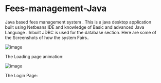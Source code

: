 # Fees-management-Java
Java based fees management system .
This is a java desktop application built using Netbeans IDE and knowledge of Basic and advanced Java Language .
Inbuilt JDBC is used for the database section.
Here are some of the Screenshots of how the system Fairs..



![image](https://github.com/PrajwolChand/Fees-management-Java/assets/136473944/7b44e775-797b-471e-a49d-a8bb93febc30)


The Loading page animation: 

![image](https://github.com/PrajwolChand/Fees-management-Java/assets/136473944/1e34a05c-dd55-417f-b95f-4d22c858c833)



The Login Page:
